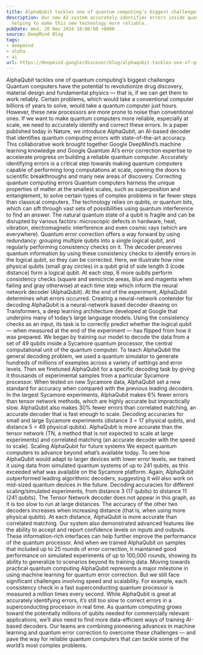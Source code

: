 ```yaml
---
title: AlphaQubit tackles one of quantum computing’s biggest challenges
description: Our new AI system accurately identifies errors inside quantum computers,
  helping to make this new technology more reliable.
pubDate: Wed, 20 Nov 2024 18:00:00 +0000
source: DeepMind Blog
tags:
- deepmind
- alpha
- ai
url: https://deepmind.google/discover/blog/alphaqubit-tackles-one-of-quantum-computings-biggest-challenges/
---
```


AlphaQubit tackles one of quantum computing’s biggest challenges
Quantum computers have the potential to revolutionize drug discovery, material design and fundamental physics — that is, if we can get them to work reliably.
Certain problems, which would take a conventional computer billions of years to solve, would take a quantum computer just hours. However, these new processors are more prone to noise than conventional ones. If we want to make quantum computers more reliable, especially at scale, we need to accurately identify and correct these errors.
In a paper published today in Nature, we introduce AlphaQubit, an AI-based decoder that identifies quantum computing errors with state-of-the-art accuracy. This collaborative work brought together Google DeepMind’s machine learning knowledge and Google Quantum AI’s error correction expertise to accelerate progress on building a reliable quantum computer.
Accurately identifying errors is a critical step towards making quantum computers capable of performing long computations at scale, opening the doors to scientific breakthroughs and many new areas of discovery.
Correcting quantum computing errors
Quantum computers harness the unique properties of matter at the smallest scales, such as superposition and entanglement, to solve certain types of complex problems in far fewer steps than classical computers. The technology relies on qubits, or quantum bits, which can sift through vast sets of possibilities using quantum interference to find an answer.
The natural quantum state of a qubit is fragile and can be disrupted by various factors: microscopic defects in hardware, heat, vibration, electromagnetic interference and even cosmic rays (which are everywhere).
Quantum error correction offers a way forward by using redundancy: grouping multiple qubits into a single logical qubit, and regularly performing consistency checks on it. The decoder preserves quantum information by using these consistency checks to identify errors in the logical qubit, so they can be corrected.
Here, we illustrate how nine physical qubits (small gray circles) in a qubit grid of side length 3 (code distance) form a logical qubit. At each step, 8 more qubits perform consistency checks (square and semicircle areas, blue and magenta when failing and gray otherwise) at each time step which inform the neural network decoder (AlphaQubit). At the end of the experiment, AlphaQubit determines what errors occurred.
Creating a neural-network contender for decoding
AlphaQubit is a neural-network based decoder drawing on Transformers, a deep learning architecture developed at Google that underpins many of today’s large language models. Using the consistency checks as an input, its task is to correctly predict whether the logical qubit — when measured at the end of the experiment — has flipped from how it was prepared.
We began by training our model to decode the data from a set of 49 qubits inside a Sycamore quantum processor, the central computational unit of the quantum computer. To teach AlphaQubit the general decoding problem, we used a quantum simulator to generate hundreds of millions of examples across a variety of settings and error levels. Then we finetuned AlphaQubit for a specific decoding task by giving it thousands of experimental samples from a particular Sycamore processor.
When tested on new Sycamore data, AlphaQubit set a new standard for accuracy when compared with the previous leading decoders. In the largest Sycamore experiments, AlphaQubit makes 6% fewer errors than tensor network methods, which are highly accurate but impractically slow. AlphaQubit also makes 30% fewer errors than correlated matching, an accurate decoder that is fast enough to scale.
Decoding accuracies for small and large Sycamore experiments (distance 3 = 17 physical qubits, and distance 5 = 49 physical qubits). AlphaQubit is more accurate than the tensor network (TN, a method that is not expected to scale at large experiments) and correlated matching (an accurate decoder with the speed to scale).
Scaling AlphaQubit for future systems
We expect quantum computers to advance beyond what’s available today. To see how AlphaQubit would adapt to larger devices with lower error levels, we trained it using data from simulated quantum systems of up to 241 qubits, as this exceeded what was available on the Sycamore platform.
Again, AlphaQubit outperformed leading algorithmic decoders, suggesting it will also work on mid-sized quantum devices in the future.
Decoding accuracies for different scaling/simulated experiments, from distance 3 (17 qubits) to distance 11 (241 qubits). The Tensor Network decoder does not appear in this graph, as it is too slow to run at large distances. The accuracy of the other two decoders increases when increasing distance (that is, when using more physical qubits). At each distance, AlphaQubit is more accurate than correlated matching.
Our system also demonstrated advanced features like the ability to accept and report confidence levels on inputs and outputs. These information-rich interfaces can help further improve the performance of the quantum processor.
And when we trained AlphaQubit on samples that included up to 25 rounds of error correction, it maintained good performance on simulated experiments of up to 100,000 rounds, showing its ability to generalize to scenarios beyond its training data.
Moving towards practical quantum computing
AlphaQubit represents a major milestone in using machine learning for quantum error correction. But we still face significant challenges involving speed and scalability.
For example, each consistency check in a fast superconducting quantum processor is measured a million times every second. While AlphaQubit is great at accurately identifying errors, it’s still too slow to correct errors in a superconducting processor in real time. As quantum computing grows toward the potentially millions of qubits needed for commercially relevant applications, we’ll also need to find more data-efficient ways of training AI-based decoders.
Our teams are combining pioneering advances in machine learning and quantum error correction to overcome these challenges — and pave the way for reliable quantum computers that can tackle some of the world’s most complex problems.